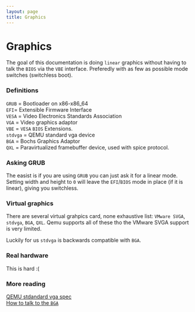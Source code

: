 ```yaml
---
layout: page
title: Graphics
---
```


# Graphics

The goal of this documentation is doing `linear` graphics without having to
talk the `BIOS` via the `VBE` interface. Preferedly with as few as possible
mode switches (switchless boot).

### Definitions

`GRUB` = Bootloader on x86-x86_64  
`EFI`= Extensible Firmware Interface  
`VESA` = Video Electronics Standards Association  
`VGA` = Video graphics adaptor  
`VBE` = `VESA` `BIOS` Extensions.  
`stdvga` = QEMU standard vga device  
`BGA` = Bochs Graphics Adaptor  
`QXL` = Paravirtualized framebuffer device, used with spice protocol.  

### Asking GRUB

The easist is if you are using `GRUB` you can just ask it for a linear mode. Setting width and height to `0` will leave the `EFI`/`BIOS` mode in place (if it is linear), giving you switchless.

### Virtual graphics

There are several virtual grahpics card, none exhaustive list: `VMware SVGA`,
`stdvga`, `BGA`, `QXL`. Qemu supports all of these tho the VMware SVGA
support is very limited.

Luckily for us `stdvga` is backwards compatible with `BGA`.

### Real hardware

This is hard :(

### More reading

[QEMU stdandard vga spec](https://github.com/qemu/qemu/blob/master/docs/specs/standard-vga.txt)  
[How to talk to the `BGA`](http://wiki.osdev.org/Bochs_Graphics_Adaptor)  
